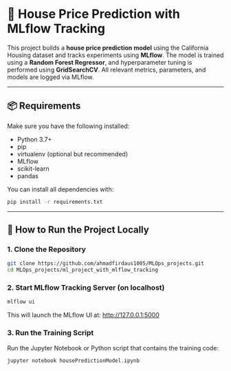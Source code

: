 # 🏡 House Price Prediction with MLflow Tracking

This project builds a **house price prediction model** using the California Housing dataset and tracks experiments using **MLflow**. The model is trained using a **Random Forest Regressor**, and hyperparameter tuning is performed using **GridSearchCV**. All relevant metrics, parameters, and models are logged via MLflow.

---

## 📦 Requirements

Make sure you have the following installed:

- Python 3.7+
- pip
- virtualenv (optional but recommended)
- MLflow
- scikit-learn
- pandas

You can install all dependencies with:

```bash
pip install -r requirements.txt
```
---

## 🚀 How to Run the Project Locally

### 1. Clone the Repository
```bash
git clone https://github.com/ahmadfirdaus1005/MLOps_projects.git
cd MLOps_projects/ml_project_with_mlflow_tracking
```
### 2. Start MLflow Tracking Server (on localhost)
```bash
mlflow ui
```
This will launch the MLflow UI at: http://127.0.0.1:5000

### 3. Run the Training Script
Run the Jupyter Notebook or Python script that contains the training code:
```bash
jupyter notebook housePredictionModel.ipynb
```
